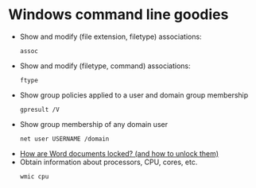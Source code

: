 # Windows command line goodies
- Show and modify (file extension, filetype) associations: 
  ```
  assoc
  ```
- Show and modify (filetype, command) associations:
  ```
  ftype
  ```
- Show group policies applied to a user and domain group membership
  ```
  gpresult /V
  ```
- Show group membership of any domain user
  ```
  net user USERNAME /domain
  ```
- [How are Word documents locked? (and how to unlock them)](https://support.microsoft.com/en-us/help/313472/the-document-is-locked-for-editing-by-another-user-error-message-when)
- Obtain information about processors, CPU, cores, etc.
  ```
  wmic cpu
  ```
